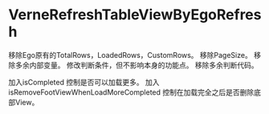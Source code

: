 # VerneRefreshTableViewByEgoRefresh
移除Ego原有的TotalRows，LoadedRows，CustomRows。
移除PageSize。
移除多余内部变量。
修改判断条件，但不影响本身的功能点。
移除多余判断代码。


加入isCompleted 控制是否可以加载更多。
加入isRemoveFootViewWhenLoadMoreCompleted 控制在加载完全之后是否删除底部View。
